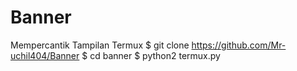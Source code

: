 # Banner
Mempercantik Tampilan Termux 
$ git clone https://github.com/Mr-uchil404/Banner
$ cd banner 
$ python2 termux.py

